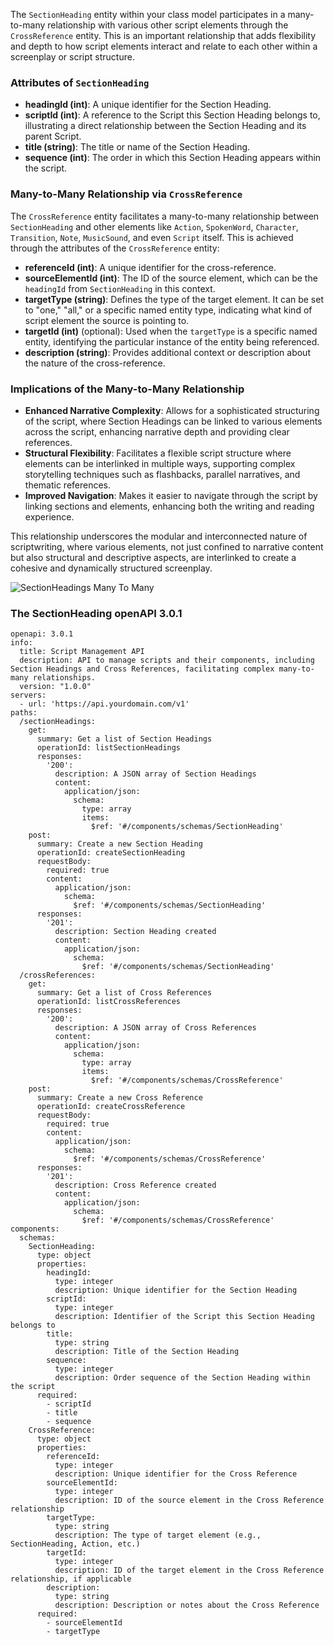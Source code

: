 The `SectionHeading` entity within your class model participates in a many-to-many relationship with various other script elements through the `CrossReference` entity. This is an important relationship that adds flexibility and depth to how script elements interact and relate to each other within a screenplay or script structure.

### Attributes of `SectionHeading`
- **headingId (int)**: A unique identifier for the Section Heading.
- **scriptId (int)**: A reference to the Script this Section Heading belongs to, illustrating a direct relationship between the Section Heading and its parent Script.
- **title (string)**: The title or name of the Section Heading.
- **sequence (int)**: The order in which this Section Heading appears within the script.

### Many-to-Many Relationship via `CrossReference`
The `CrossReference` entity facilitates a many-to-many relationship between `SectionHeading` and other elements like `Action`, `SpokenWord`, `Character`, `Transition`, `Note`, `MusicSound`, and even `Script` itself. This is achieved through the attributes of the `CrossReference` entity:

- **referenceId (int)**: A unique identifier for the cross-reference.
- **sourceElementId (int)**: The ID of the source element, which can be the `headingId` from `SectionHeading` in this context.
- **targetType (string)**: Defines the type of the target element. It can be set to "one," "all," or a specific named entity type, indicating what kind of script element the source is pointing to.
- **targetId (int)** (optional): Used when the `targetType` is a specific named entity, identifying the particular instance of the entity being referenced.
- **description (string)**: Provides additional context or description about the nature of the cross-reference.

### Implications of the Many-to-Many Relationship
- **Enhanced Narrative Complexity**: Allows for a sophisticated structuring of the script, where Section Headings can be linked to various elements across the script, enhancing narrative depth and providing clear references.
- **Structural Flexibility**: Facilitates a flexible script structure where elements can be interlinked in multiple ways, supporting complex storytelling techniques such as flashbacks, parallel narratives, and thematic references.
- **Improved Navigation**: Makes it easier to navigate through the script by linking sections and elements, enhancing both the writing and reading experience.

This relationship underscores the modular and interconnected nature of scriptwriting, where various elements, not just confined to narrative content but also structural and descriptive aspects, are interlinked to create a cohesive and dynamically structured screenplay.

![SectionHeadings Many To Many](https://coach.benedikt-eickhoff.de/koken/storage/cache/images/000/716/Bild-28,xlarge.1712635397.jpeg)

### The SectionHeading openAPI 3.0.1

```
openapi: 3.0.1
info:
  title: Script Management API
  description: API to manage scripts and their components, including Section Headings and Cross References, facilitating complex many-to-many relationships.
  version: "1.0.0"
servers:
  - url: 'https://api.yourdomain.com/v1'
paths:
  /sectionHeadings:
    get:
      summary: Get a list of Section Headings
      operationId: listSectionHeadings
      responses:
        '200':
          description: A JSON array of Section Headings
          content:
            application/json:
              schema:
                type: array
                items:
                  $ref: '#/components/schemas/SectionHeading'
    post:
      summary: Create a new Section Heading
      operationId: createSectionHeading
      requestBody:
        required: true
        content:
          application/json:
            schema:
              $ref: '#/components/schemas/SectionHeading'
      responses:
        '201':
          description: Section Heading created
          content:
            application/json:
              schema:
                $ref: '#/components/schemas/SectionHeading'
  /crossReferences:
    get:
      summary: Get a list of Cross References
      operationId: listCrossReferences
      responses:
        '200':
          description: A JSON array of Cross References
          content:
            application/json:
              schema:
                type: array
                items:
                  $ref: '#/components/schemas/CrossReference'
    post:
      summary: Create a new Cross Reference
      operationId: createCrossReference
      requestBody:
        required: true
        content:
          application/json:
            schema:
              $ref: '#/components/schemas/CrossReference'
      responses:
        '201':
          description: Cross Reference created
          content:
            application/json:
              schema:
                $ref: '#/components/schemas/CrossReference'
components:
  schemas:
    SectionHeading:
      type: object
      properties:
        headingId:
          type: integer
          description: Unique identifier for the Section Heading
        scriptId:
          type: integer
          description: Identifier of the Script this Section Heading belongs to
        title:
          type: string
          description: Title of the Section Heading
        sequence:
          type: integer
          description: Order sequence of the Section Heading within the script
      required:
        - scriptId
        - title
        - sequence
    CrossReference:
      type: object
      properties:
        referenceId:
          type: integer
          description: Unique identifier for the Cross Reference
        sourceElementId:
          type: integer
          description: ID of the source element in the Cross Reference relationship
        targetType:
          type: string
          description: The type of target element (e.g., SectionHeading, Action, etc.)
        targetId:
          type: integer
          description: ID of the target element in the Cross Reference relationship, if applicable
        description:
          type: string
          description: Description or notes about the Cross Reference
      required:
        - sourceElementId
        - targetType
```
